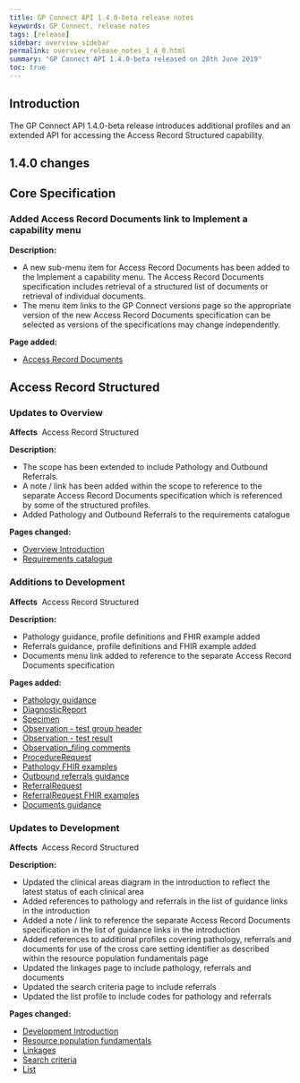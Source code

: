```yaml
---
title: GP Connect API 1.4.0-beta release notes
keywords: GP Connect, release notes
tags: [release]
sidebar: overview_sidebar
permalink: overview_release_notes_1_4_0.html
summary: "GP Connect API 1.4.0-beta released on 28th June 2019"
toc: true
---
```


## Introduction ##

The GP Connect API 1.4.0-beta release introduces additional profiles and an extended API for accessing the Access Record Structured capability.

## 1.4.0 changes ##

## Core Specification ##

### Added Access Record Documents link to Implement a capability menu ###

**Description:**

- A new sub-menu item for Access Record Documents has been added to the Implement a capability menu. The Access Record Documents specification includes retrieval of a structured list of documents or retrieval of individual documents.
- The menu item links to the GP Connect versions page so the appropriate version of the new Access Record Documents specification can be selected as versions of the specifications may change independently.

**Page added:**

- [Access Record Documents](accessrecord_documents.html)

## Access Record Structured ##

###  Updates to Overview ###

**Affects**&nbsp; Access Record Structured

**Description:**

- The scope has been extended to include Pathology and Outbound Referrals.
- A note / link has been added within the scope to reference to the separate Access Record Documents specification which is referenced by some of the structured profiles.
- Added Pathology and Outbound Referrals to the requirements catalogue

**Pages changed:**
- [Overview Introduction](accessrecord_structured.html)
- [Requirements catalogue](pages/accessrecord_structured/GP%20Connect%20Req%20Cat%20-%20Access%20Record%20Structured%20Data%20v2.2.xlsx)

### Additions to Development ###

**Affects**&nbsp; Access Record Structured

**Description:**

- Pathology guidance, profile definitions and FHIR example added
- Referrals guidance, profile definitions and FHIR example added
- Documents menu link added to reference to the separate Access Record Documents specification

**Pages added:**

- [Pathology guidance](accessrecord_structured_development_pathology_guidance.html)
- [DiagnosticReport](accessrecord_structured_development_diagnosticreport.html)
- [Specimen](accessrecord_structured_development_specimen.html)
- [Observation - test group header](accessrecord_structured_development_observation_testgroup.html)
- [Observation - test result](accessrecord_structured_development_observation_testresult.html)
- [Observation_filing comments](accessrecord_structured_development_observation_filingcomments.html)
- [ProcedureRequest](accessrecord_structured_development_procedurerequest.html)
- [Pathology FHIR examples](accessrecord_structured_development_fhir_examples_pathology.html)
- [Outbound referrals guidance](accessrecord_structured_development_referralrequest_guidance.html)
- [ReferralRequest](accessrecord_structured_development_referralrequest.html)
- [ReferralRequest FHIR examples](accessrecord_structured_development_fhir_examples_referrals.html)
- [Documents guidance](accessrecord_documents.html)

### Updates to Development ###

**Affects**&nbsp; Access Record Structured

**Description:**

- Updated the clinical areas diagram in the introduction to reflect the latest status of each clinical area
- Added references to pathology and referrals in the list of guidance links in the introduction
- Added a note / link to reference the separate Access Record Documents specification in the list of guidance links in the introduction
- Added references to additional profiles covering pathology, referrals and documents for use of the cross care setting identifier as described within the resource population fundamentals page
- Updated the linkages page to include pathology, referrals and documents
- Updated the search criteria page to include referrals
- Updated the list profile to include codes for pathology and referrals

**Pages changed:**

- [Development Introduction](accessrecord_structured_development.html)
- [Resource population fundamentals](accessrecord_structured_development_resources_overview.html)
- [Linkages](accessrecord_structured_development_linkages.html)
- [Search criteria](accessrecord_structured_development_search.html)
- [List](accessrecord_structured_development_list.html)

